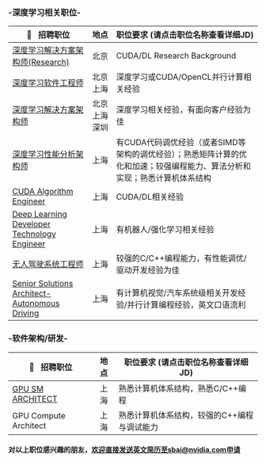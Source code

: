 ### -深度学习相关职位-

|:pushpin:   招聘职位|地点|职位要求 (请点击职位名称查看详细JD)|
|-------|:--------:|-------|
|[深度学习解决方案架构师(Research)](/深度学习解决方案架构师(Research).md)|北京|CUDA/DL Research Background|
|[深度学习软件工程师](/深度学习工程师.md)|北京  上海|深度学习或CUDA/OpenCL并行计算相关经验|
|[深度学习解决方案架构师](/深度学习解决方案架构师.md)|北京  上海  深圳|深度学习相关经验，有面向客户经验为佳|
|[深度学习性能分析架构师](/深度学习性能分析架构师.md)|上海|有CUDA代码调优经验（或者SIMD等架构的调优经验）；熟悉矩阵计算的优化和加速；较强编程能力、算法分析和实现；熟悉计算机体系结构|
|[CUDA Algorithm Engineer](/CUDA_Algorithm_Engineer.md)|上海|CUDA/DL相关经验|
|[Deep Learning Developer Technology Engineer](/Deep_Learning_Developer_Technology_Engineer.md)|上海|有机器人/强化学习相关经验|
|[无人驾驶系统工程师](/无人驾驶系统工程师.md)|上海|较强的C/C++编程能力，有性能调优/驱动开发经验为佳|
|[Senior Solutions Architect-Autonomous Driving](/Senior_Solutions_Architect-Autonomous_Driving.md)|上海|有计算机视觉/汽车系统级相关开发经验/并行计算编程经验，英文口语流利|

### -软件架构/研发-

|:pushpin:   招聘职位|地点|职位要求 (请点击职位名称查看详细JD)|
|-------|:--------:|-------|
|[GPU SM ARCHITECT](/GPU_SM_ARCHITECT.md)|上海|熟悉计算机体系结构，熟悉C/C++编程|
|GPU Compute Architect|上海|熟悉计算机体系结构，较强的C++编程与调试能力|



#### 对以上职位感兴趣的朋友，欢迎直接发送英文简历至sbai@nvidia.com申请
